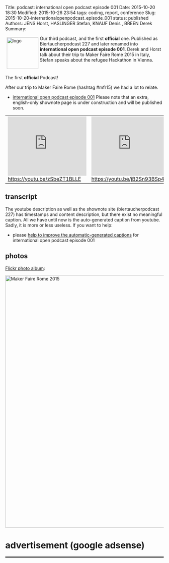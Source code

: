 Title: podcast: international open podcast episode 001
Date: 2015-10-20 18:30
Modified: 2015-10-26 23:54
tags: coding, report, conference
Slug: 2015-10-20-internationalopenpodcast_episode_001
status: published
Authors: JENS Horst, HASLINGER Stefan, KNAUF Denis , BREEN Derek
Summary: <div style="float: left; padding:5px"><img src="/images/international-open-podcast-logo.png" width="100" alt="logo"></div> Our third  podcast, and the first **official** one. Published as Biertaucherpodcast 227 and later renamed into **international open podcast episode 001**. Derek and Horst talk about their trip to Maker Faire Rome 2015 in Italy, Stefan speaks about the refugee Hackathon in Vienna.<div style="clear:both;"></div>

The first **official** Podcast!

After our trip to Maker Faire Rome (hashtag #mfr15) we had a lot to relate. 
  * [international open podcast episode 001](http://spielend-programmieren.at/de:podcast:biertaucher:2015:227) Please note that an extra, english-only shownote page is under construction and will be published soon.
  

<table><tr><td>
<iframe width="250" height="188" src="https://www.youtube.com/embed/zSbeZT1BLLE" frameborder="0" allowfullscreen></iframe><br><a href="https://youtu.be/zSbeZT1BLLE">https://youtu.be/zSbeZT1BLLE</a>
</td><td>
<iframe width="250" height="188" src="https://www.youtube.com/embed/jB2Sn93BSp4" frameborder="0" allowfullscreen></iframe> <br><a href="https://youtu.be/jB2Sn93BSp4">https://youtu.be/jB2Sn93BSp4</a>
</td></tr></table>

## transcript

The youtube description as well as the shownote site (biertaucherpodcast 227) has timestamps and content description, but there exist no meaningful caption. All we have until now is the auto-generated caption from youtube. Sadly, it is more or less useless. If you want to help:

  * please [help to improve the automatic-generated captions](https://internationalopenmagazine.titanpad.com/1) for international open podcast episode 001 


## photos

[Flickr photo album](https://flic.kr/s/aHsknsYBvd):

<a data-flickr-embed="true"  href="https://www.flickr.com/photos/horstjens/albums/72157659989524426" title="Maker Faire Rome 2015"><img src="https://farm6.staticflickr.com/5663/22302002905_7508f420c3_b.jpg" width="600" height="800" alt="Maker Faire Rome 2015"></a><script async src="//embedr.flickr.com/assets/client-code.js" charset="utf-8"></script>


# advertisement (google adsense)

<hr style="height: 3px;">

<script async src="//pagead2.googlesyndication.com/pagead/js/adsbygoogle.js"></script>
<!-- intopenmag-unten -->
<ins class="adsbygoogle"
     style="display:inline-block;width:728px;height:90px"
     data-ad-client="ca-pub-3535173094498375"
     data-ad-slot="7210184316"></ins>
<script>
(adsbygoogle = window.adsbygoogle || []).push({});
</script>

